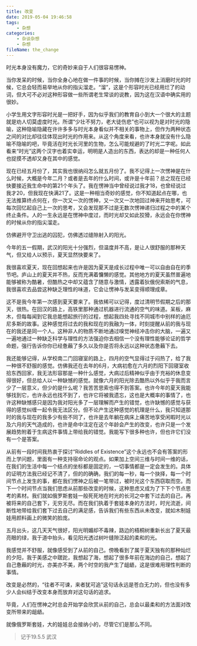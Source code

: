 ```yaml
---
title: 改变
date: 2019-05-04 19:46:58
tags:
    - 杂想
categories:
    - 杂谈杂想
    - 杂想
fileName: the_change
---
```

时光本身没有魔力，它的奇妙来自于人们很容易愣神。

当你发呆的时候，当你全身心地在做一件事的时候，当你摊在沙发上消磨时光的时候，它总会轻而易举地从你的指尖溜走。“溜”，这是个形容时光已经用烂了的动词，但大可不必对这种形容做一些所谓老生常谈的说教，因为这在汉语中确实用的很妙。

小学生用文字形容时光是一把好手，因为似乎我们的教育自小到大一个很大的主题就是劝人切莫虚度时光。所谓“少壮不努力，老大徒伤悲”也可以视为是对时光的隐喻，这种隐喻隐藏在许许多多与时光本身看似并不相关的事物上，但作为两种状态之间的对比却往往体现出时光的作用来。从这个角度来看，也许本身就没有什么隐喻不隐喻的吧，毕竟活在时光长河里的生物，怎么可能规避的了时光二字呢。如此看来“时光”这两个汉字也着实幸运，明明是人造出的东西，表达的却是一种任何人也捉摸不透却又身在其中的感觉。

现在已经五月份了，其实我也很纳闷怎么就五月份了。我不记得上一次愣神是在什么时候，大概是今年二月？或者是去年的什么时间，或许是十年前？总之现在已经快要接近我生命中的第21个年头了。我在愣神当中曾经说过我才18，也曾经说过我才20，但我现在快满21了。这是一种相当奇妙的感觉，你不知道起点在哪，也无法推算终点何在，你一次又一次的愣神，又一次又一次地回过神来开始思考，可每次回忆起自己上一次的思考，又会发现那不过是无数次愣神递归过程之中的某个终止条件。人的一生永远是在愣神中度过，而时光却又如此狡猾，永远会在你愣神的时候从你的指尖溜走。

仿佛避开守卫出逃的囚犯，仿佛透过缝隙射入的阳光。

今年的五一假期，武汉的阳光十分强烈，但温度并不高，是让人很舒服的那种天气，但又给人以预示，夏天显然快要来了。

我很喜欢夏天，现在回想起来也许是因为夏天是成长过程中唯一可以自由自在的季节吧。庐山上的夏天并不热，反而充满着慵懒的感觉。其他地方的夏天虽然普遍地能够被称为酷暑，但酷热之中却又蕴含了随意与激情，透露着狄俄倪索斯的气息，我很喜欢去品尝这种缺乏理性的味道，它会让愣神与发呆变得顺理成章。

这不是我今年第一次感到夏天要来了。我依稀可以记得，度过清明节假期之后的那天，很热。在回汉的路上，高铁里那种通过机器进行流通的空气的味道。呆板，麻木，但每每闻到它我总能想起旅行的过程，想起我四处寻找不同城市中别样的迪厄尼多斯的故事。这种感觉将过去的我和现在的我融为一体，时刻提醒从前的我与现在的我还是同一个人。这种非人的物质不断地通过嗅觉神经冲击你的大脑，一遍又一遍地通过一种缺乏科学与理性的方法强迫你去相信一个没有理性能够论证的哲学命题，强行告诉你你已经惫藾了多久以及你是否将永远以这种状态惫藾下去。

我还能够记得，从学校南二门回寝室的路上，四月的空气显得过于闷热了，给了我一种很不舒服的感觉。仿佛我还在去年的6月，大病初愈在六月的烈阳下回寝室收拾东西回家，我无法形容那是一种什么感觉，大病过后精神似乎由于充裕的休息变得很好，但总给人以一种缺憾的感觉。就像六月的阳光除去酷热以外似乎于我而言少了一层意义，但少的是什么呢？我苦苦思索也得不到答案。也许今年的夏天我能够找到它，也许永远也找不到了，也许它将被我遗忘，这也是大概率的事情了，也许这种缺憾感只是因为我对阳光多了一层理解而产生的错觉，也许缺憾的感觉与获得的感觉纠缠一起令我无法区分。但不论产生这种感觉的机理是什么，我只知道那时的我与现在的我多少有些不同了，也许是去年躺在病床上痛苦地享受闲暇时光以及六月的天气造成的，也许是命中注定在这个年龄会产生的改变，也许只是一个发展趋势附着于生病这件事情上带给我的错觉。我能写下很多种也许，但也许它们没有一个是答案。

从前有一段时间我热衷于探讨“Riddles of Existence”这个永远也不会有答案的形而上学问题，里面有一种支持宿命论的观点。如果加上空间三维与时间一维的话，在我们的生活中每一个结点的坐标都是固定的，一切事情都是一定会发生的。具体的证明方法我已经记不清了，但的的确确，我们的每一秒，每一个抉择，每一个时间节点上发生的事，都在我们愣神之后被一笔带过，被时光这个东西窃取而空。而下一个时间节点当我们思虑从前那些改变的时候，这种思虑又成为了下下个节点思考的素材。我们就如俄罗斯套娃一般死死地在时光的长河之中套下过去的自己，再被将来的自己套下，无穷无尽。而在我们执着于套娃本身的方法时，时光流逝，间断性地带给我们套下过去自己的满足感，告诉我们有些东西从未改变，就如木制娃娃用颜料画上的微笑的脸庞。

五月出头，这几天天气很好，阳光明媚却不毒辣，路边的梧桐树重新长出了夏天最亮眼的绿，我于道中抬头，看见阳光透过树叶缝隙泛起的柔和的光。

我感觉并不舒服，就像感受到了从前的自己。傍晚看到了属于夏天独有的那种灿烂的夕阳，我于美感之中蹉跎，我想起了海，想起了很多年前在海边的自己，想起了自己惫藾的时光，亦美亦不美，两个时空的我产生了龃龉，这是很难用理性判断的事情。

改变是必然的，“往者不可谏，来者犹可追”这句话永远是苍白无力的，但也没有多少人会纠结于改变本身而放弃对这句话的追求。

毕竟，人们在愣神之时总会开始学会欣赏从前的自己，总会以最柔和的方法面对改变所带来的龃龉。

就像俄罗斯套娃，大的娃娃总会接纳小的，尽管它们是那么不同。

> 记于19.5.5  武汉